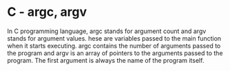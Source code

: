 # C - argc, argv
In C programming language, argc stands for argument count and argv stands for argument values.
hese are variables passed to the main function when it starts executing. argc contains the number of arguments passed to the program and argv is an array of pointers to the arguments passed to the program.
The first argument is always the name of the program itself.
